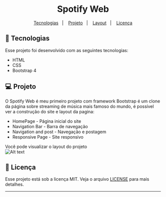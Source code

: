 <h1 align="center">
   Spotify Web
</h1>

<p align="center">
  <a href="#-tecnologias">Tecnologias</a>&nbsp;&nbsp;&nbsp;|&nbsp;&nbsp;&nbsp;
  <a href="#-projeto">Projeto</a>&nbsp;&nbsp;&nbsp;|&nbsp;&nbsp;&nbsp;
  <a href="#-layout">Layout</a>&nbsp;&nbsp;&nbsp;|&nbsp;&nbsp;&nbsp;
  <a href="#memo-licença">Licença</a>
</p>



## 🚀 Tecnologias

Esse projeto foi desenvolvido com as seguintes tecnologias:

- HTML
- CSS
- Bootstrap 4

## 💻 Projeto

O Spotify Web é meu primeiro projeto com framework Bootstrap é um clone da página sobre streaming de música mais famoso do mundo, é possível ver a construção do site e layout da pagina:

- HomePage - Página inicial do site
- Navigation Bar - Barra de navegação
- Navigation and post - Navegação e postagem
- Responsive Page - Site responsivo

Você pode visualizar o layout do projeto <br>
![Alt text](https://github.com/felipe-gomes-vicente/Spotify-preview/blob/main/spotify-preview.gif ) <br>

## :memo: Licença

Esse projeto está sob a licença MIT. Veja o arquivo [LICENSE](LICENSE.md) para mais detalhes.

---
